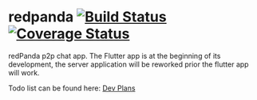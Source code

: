 # redpanda [![Build Status](https://travis-ci.org/redPanda-project/app.svg?branch=master)](https://travis-ci.org/redPanda-project/app) [![Coverage Status](https://coveralls.io/repos/github/redPanda-project/app/badge.svg?branch=master)](https://coveralls.io/github/redPanda-project/app?branch=master)

redPanda p2p chat app.
The Flutter app is at the beginning of its development, the server application will be reworked prior the flutter app will work.

Todo list can be found here: [Dev Plans](https://github.com/redPanda-project/app/projects/1)

